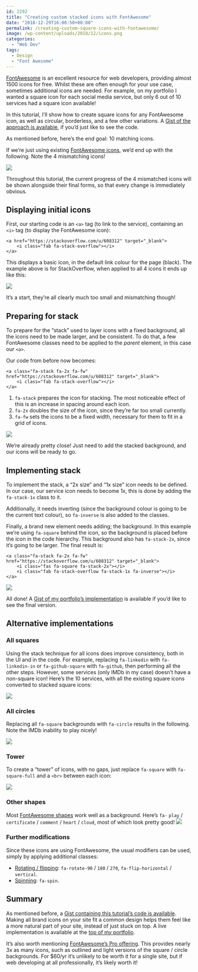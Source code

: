 ```yaml
---
id: 2292
title: "Creating custom stacked icons with FontAwesome"
date: "2018-12-29T16:00:50+00:00"
permalink: /creating-custom-square-icons-with-fontawesome/
image: /wp-content/uploads/2018/12/icons.png
categories:
  - "Web Dev"
tags:
  - Design
  - "Font Awesome"
---
```


[FontAwesome](https://fontawesome.com/) is an excellent resource for web developers, providing almost 1500 icons for free. Whilst these are often enough for your use case, sometimes additional icons are needed. For example, on my portfolio I wanted a square icon for each social media service, but only 6 out of 10 services had a square icon available!

In this tutorial, I’ll show how to create square icons for any FontAwesome icon, as well as circular, borderless, and a few other variations. A [Gist of the approach is available](https://gist.github.com/JakeSteam/3d1d3dd9ff88d23f26da3f61f4f83bfa), if you’d just like to see the code.

As mentioned before, here’s the end goal: 10 matching icons.

If we’re just using existing [FontAwesome icons](https://fontawesome.com/icons), we’d end up with the following. Note the 4 mismatching icons!

[![](/wp-content/uploads/2018/12/icons2.png)](/wp-content/uploads/2018/12/icons2.png)

Throughout this tutorial, the current progress of the 4 mismatched icons will be shown alongside their final forms, so that every change is immediately obvious.

## Displaying initial icons

First, our starting code is an `<a>` tag (to link to the service), containing an `<i>` tag (to display the FontAwesome icon):

```
<a href="https://stackoverflow.com/u/608312" target="_blank">
    <i class="fab fa-stack-overflow"></i>
</a>
```

This displays a basic icon, in the default link colour for the page (black). The example above is for StackOverflow, when applied to all 4 icons it ends up like this:

[![](/wp-content/uploads/2018/12/icons3.png)](/wp-content/uploads/2018/12/icons3.png)

It’s a start, they’re all clearly much too small and mismatching though!

## Preparing for stack

To prepare for the “stack” used to layer icons with a fixed background, all the icons need to be made larger, and be consistent. To do that, a few FontAwesome classes need to be applied to the _parent_ element, in this case our `<a>`.

Our code from before now becomes:

```
<a class="fa-stack fa-2x fa-fw" href="https://stackoverflow.com/u/608312" target="_blank">
    <i class="fab fa-stack-overflow"></i>
</a>
```

1. `fa-stack` prepares the icon for stacking. The most noticeable effect of this is an increase in spacing around each icon.
2. `fa-2x` doubles the size of the icon, since they’re far too small currently.
3. `fa-fw` sets the icons to be a fixed width, necessary for them to fit in a grid of icons.

[![](/wp-content/uploads/2018/12/icons4.png)](/wp-content/uploads/2018/12/icons4.png)

We’re already pretty close! Just need to add the stacked background, and our icons will be ready to go.

## Implementing stack

To implement the stack, a “2x size” and “1x size” icon needs to be defined. In our case, our service icon needs to become 1x, this is done by adding the `fa-stack-1x` class to it.

Additionally, it needs inverting (since the background colour is going to be the current text colour), so `fa-inverse` is also added to the classes.

Finally, a brand new element needs adding; the background. In this example we’re using `fa-square` behind the icon, so the background is placed before the icon in the code hierarchy. This background also has `fa-stack-2x`, since it’s going to be larger. The final result is:

```
<a class="fa-stack fa-2x fa-fw" href="https://stackoverflow.com/u/608312" target="_blank">
    <i class="fas fa-square fa-stack-2x"></i>
    <i class="fab fa-stack-overflow fa-stack-1x fa-inverse"></i>
</a>
```

[![](/wp-content/uploads/2018/12/icons5.png)](/wp-content/uploads/2018/12/icons5.png)

All done! A [Gist of my portfolio’s implementation](https://gist.github.com/JakeSteam/3d1d3dd9ff88d23f26da3f61f4f83bfa) is available if you’d like to see the final version.

## Alternative implementations

### All squares

Using the stack technique for all icons does improve consistency, both in the UI and in the code. For example, replacing `fa-linkedin` with `fa-linkedin-in` or `fa-github-square` with `fa-github`, then performing all the other steps. However, some services (only IMDb in my case) doesn’t have a non-square icon! Here’s the 10 services, with all the existing square icons converted to stacked square icons:

[![](/wp-content/uploads/2018/12/icons6.png)](/wp-content/uploads/2018/12/icons6.png)

### All circles

Replacing all `fa-square` backgrounds with `fa-circle` results in the following. Note the IMDb inability to play nicely!

[![](/wp-content/uploads/2018/12/icons7.png)](/wp-content/uploads/2018/12/icons7.png)

### Tower

To create a “tower” of icons, with no gaps, just replace `fa-square` with `fa-square-full` and a `<br>` between each icon:

[![](/wp-content/uploads/2018/12/icons8.png)](/wp-content/uploads/2018/12/icons8.png)

### Other shapes

Most [FontAwesome shapes](https://fontawesome.com/icons?d=gallery&c=shapes) work well as a background. Here’s `fa-` `play` / `certificate` / `comment` / `heart` / `cloud`, most of which look pretty good!
[![](/wp-content/uploads/2018/12/icons9.png)](/wp-content/uploads/2018/12/icons9.png)

### Further modifications

Since these icons are using FontAwesome, the usual modifiers can be used, simply by applying additional classes:

- [Rotating / flipping](https://fontawesome.com/how-to-use/on-the-web/styling/rotating-icons): `fa-rotate-90` / `180` / `270`, `fa-flip-horizontal` / `vertical`.
- [Spinning](https://fontawesome.com/how-to-use/on-the-web/styling/animating-icons): `fa-spin`.

## Summary

As mentioned before, a [Gist containing this tutorial’s code is available](https://gist.github.com/JakeSteam/3d1d3dd9ff88d23f26da3f61f4f83bfa). Making all brand icons on your site fit a common design helps them feel like a more natural part of your site, instead of just stuck on top. A live implementation is available at the [top of my portfolio](https://jakelee.co.uk).

It’s also worth mentioning [FontAwesome’s Pro offering](https://fontawesome.com/pro). This provides nearly 3x as many icons, such as outlined and light versions of the square / circle backgrounds. For $60/yr it’s unlikely to be worth it for a single site, but if web developing at all professionally, it’s likely worth it!
